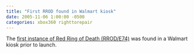 ```yaml
---
title: "First RROD found in Walmart kiosk"
date: 2005-11-06 1:00:00 -0500
categories: xbox360 righttorepair
---
```


The [first instance of Red Ring of Death (RROD/E74)](https://web.archive.org/web/20070103064646im_/http://pictures.xbox-scene.com/xbox360/bsod/xbox360_bsod_01_s.jpg) was found in a Walmart kiosk prior to launch.